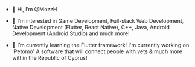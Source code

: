 - 👋 Hi, I’m @MozzH


- 👀 I’m interested in Game Development, Full-stack Web Development, Native Development (Flutter, React Native), C++, Java, Android Development (Android Studio) and much more!



- 🌱 I’m currently learning the Flutter framework! I'm currently working on 'Petomo' A software that will connect people with vets & much more within the Republic of Cyprus!

